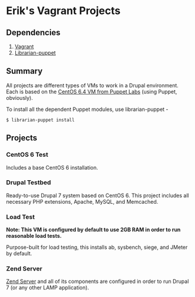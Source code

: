 # Erik's Vagrant Projects

## Dependencies

1. [Vagrant](http://vagrantup.com/)
2. [Librarian-puppet](http://librarian-puppet.com/)

## Summary

All projects are different types of VMs to work in a Drupal environment. Each is based on the [CentOS 6.4 VM from Puppet Labs](https://github.com/puppetlabs/puppet-vagrant-boxes) (using Puppet, obviously).

To install all the dependent Puppet modules, use librarian-puppet -

    $ librarian-puppet install

## Projects

### CentOS 6 Test

Includes a base CentOS 6 installation.

### Drupal Testbed

Ready-to-use Drupal 7 system based on CentOS 6. This project includes all necessary PHP extensions, Apache, MySQL, and Memcached.

### Load Test

**Note: This VM is configured by default to use 2GB RAM in order to run reasonable load tests.**

Purpose-built for load testing, this installs ab, sysbench, siege, and JMeter by default.

### Zend Server

[Zend Server](https://www.zend.com/en/products/server/) and all of its components are configured in order to run Drupal 7 (or any other LAMP application).
